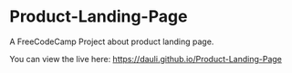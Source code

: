 # Product-Landing-Page
A FreeCodeCamp Project about product landing page.

You can view the live here: https://dauli.github.io/Product-Landing-Page
